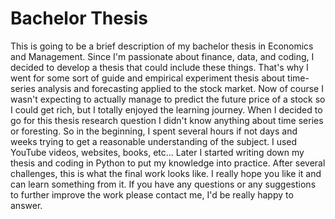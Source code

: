 # Bachelor Thesis


This is going to be a brief description of my bachelor thesis in Economics and Management. Since I'm passionate about finance, data, and coding, I decided to develop a thesis that could include these things. 
That's why I went for some sort of guide and empirical experiment thesis about time-series analysis and forecasting applied to the stock market. Now of course I wasn't expecting to actually manage to predict 
the future price of a stock so I could get rich, but I totally enjoyed the learning journey. When I decided to go for this thesis research question I didn't know anything about time series or foresting.
So in the beginning, I spent several hours if not days and weeks trying to get a reasonable understanding of the subject. I used YouTube videos, websites, books, etc... Later I started writing down my thesis and 
coding in Python to put my knowledge into practice. After several challenges, this is what the final work looks like. I really hope you like it and can learn something from it. If you have any questions or any suggestions to further
improve the work please contact me, I'd be really happy to answer.
